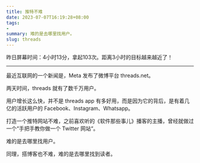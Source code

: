 ```yaml
---
title: 推特不难
date: 2023-07-07T16:19:28+08:00
tags:
- 
summary: 难的是去哪里找用户。
slug: threads
---
```


昨日屏幕时间：4小时13分，拿起103次。距离3小时的目标越来越近了！

---

最近互联网的一个新闻是，Meta 发布了微博平台 threads.net。

两天时间，threads 就有了数千万用户。

用户增长这么快，并不是 threads app 有多好用，而是因为它的背后，是有着几亿的活跃用户的 Facebook、Instagram、Whatsapp。

打造一个推特网站不难，之前喜欢听的《软件那些事儿》播客的主播，曾经就做过一个“手把手教你做一个 Twitter 网站“。

难的是去哪里找用户。

同理，搭博客也不难，难的是去哪里找到读者。